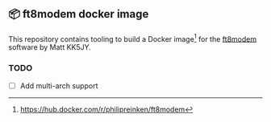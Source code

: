 ## 📦 ft8modem docker image

This repository contains tooling to build a Docker image[^1] for the [ft8modem](https://www.kk5jy.net/ft8modem/) software by
Matt KK5JY.

[^1]: https://hub.docker.com/r/philipreinken/ft8modem

### TODO

- [ ] Add multi-arch support